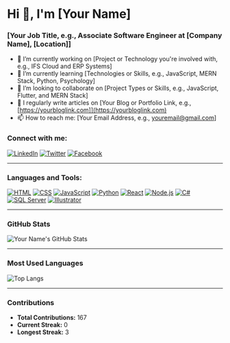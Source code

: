 # Hi 👋, I'm [Your Name]

### [Your Job Title, e.g., Associate Software Engineer at [Company Name], [Location]]

- 🔭 I’m currently working on [Project or Technology you're involved with, e.g., IFS Cloud and ERP Systems]
- 🌱 I’m currently learning [Technologies or Skills, e.g., JavaScript, MERN Stack, Python, Psychology]
- 👀 I’m looking to collaborate on [Project Types or Skills, e.g., JavaScript, Flutter, and MERN Stack]
- 📝 I regularly write articles on [Your Blog or Portfolio Link, e.g., [https://yourbloglink.com]](https://yourbloglink.com)
- 📫 How to reach me: [Your Email Address, e.g., youremail@gmail.com]

### Connect with me:
[![LinkedIn](https://img.shields.io/badge/LinkedIn-0077B5?style=for-the-badge&logo=linkedin&logoColor=white)](https://www.linkedin.com/in/yourprofile)
[![Twitter](https://img.shields.io/badge/Twitter-1DA1F2?style=for-the-badge&logo=twitter&logoColor=white)](https://twitter.com/yourprofile)
[![Facebook](https://img.shields.io/badge/Facebook-1877F2?style=for-the-badge&logo=facebook&logoColor=white)](https://facebook.com/yourprofile)

---

### Languages and Tools:

[![HTML](https://img.shields.io/badge/-HTML-E34F26?style=flat&logo=html5&logoColor=white)](#)
[![CSS](https://img.shields.io/badge/-CSS-1572B6?style=flat&logo=css3&logoColor=white)](#)
[![JavaScript](https://img.shields.io/badge/-JavaScript-F7DF1E?style=flat&logo=javascript&logoColor=black)](#)
[![Python](https://img.shields.io/badge/-Python-3776AB?style=flat&logo=python&logoColor=white)](#)
[![React](https://img.shields.io/badge/-React-61DAFB?style=flat&logo=react&logoColor=black)](#)
[![Node.js](https://img.shields.io/badge/-Node.js-339933?style=flat&logo=node.js&logoColor=white)](#)
[![C#](https://img.shields.io/badge/-C%23-239120?style=flat&logo=c-sharp&logoColor=white)](#)
[![SQL Server](https://img.shields.io/badge/-SQL%20Server-CC2927?style=flat&logo=microsoft-sql-server&logoColor=white)](#)
[![Illustrator](https://img.shields.io/badge/-Illustrator-FF9A00?style=flat&logo=adobe-illustrator&logoColor=white)](#)

---

### GitHub Stats

![Your Name's GitHub Stats](https://github-readme-stats.vercel.app/api?username=yourusername&show_icons=true&theme=default)

---

### Most Used Languages

![Top Langs](https://github-readme-stats.vercel.app/api/top-langs/?username=yourusername&layout=compact)

---

### Contributions
- **Total Contributions:** 167
- **Current Streak:** 0
- **Longest Streak:** 3
